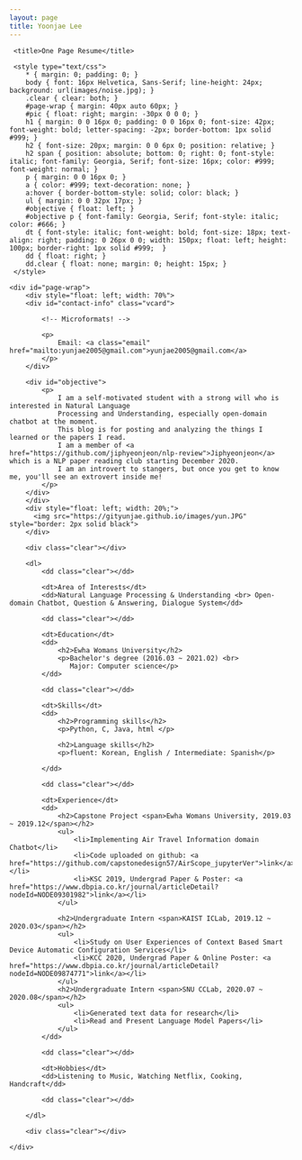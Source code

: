 ```yaml
---
layout: page
title: Yoonjae Lee
---
```

<html xmlns="http://www.w3.org/1999/xhtml" xml:lang="en" lang="en">

<head>
     <meta http-equiv="Content-Type" content="text/html; width=device-width; initial-scale=1.0; charset=utf-8"/>
    
     <title>One Page Resume</title>

     <style type="text/css">
        * { margin: 0; padding: 0; }
        body { font: 16px Helvetica, Sans-Serif; line-height: 24px; background: url(images/noise.jpg); }
        .clear { clear: both; }
        #page-wrap { margin: 40px auto 60px; }
        #pic { float: right; margin: -30px 0 0 0; }
        h1 { margin: 0 0 16px 0; padding: 0 0 16px 0; font-size: 42px; font-weight: bold; letter-spacing: -2px; border-bottom: 1px solid #999; }
        h2 { font-size: 20px; margin: 0 0 6px 0; position: relative; }
        h2 span { position: absolute; bottom: 0; right: 0; font-style: italic; font-family: Georgia, Serif; font-size: 16px; color: #999; font-weight: normal; }
        p { margin: 0 0 16px 0; }
        a { color: #999; text-decoration: none; }
        a:hover { border-bottom-style: solid; color: black; }
        ul { margin: 0 0 32px 17px; }
        #objective { float: left; }
        #objective p { font-family: Georgia, Serif; font-style: italic; color: #666; }
        dt { font-style: italic; font-weight: bold; font-size: 18px; text-align: right; padding: 0 26px 0 0; width: 150px; float: left; height: 100px; border-right: 1px solid #999;  }
        dd { float: right; }
        dd.clear { float: none; margin: 0; height: 15px; }
     </style>
</head>

<body>

    <div id="page-wrap">
        <div style="float: left; width: 70%">
        <div id="contact-info" class="vcard">
        
            <!-- Microformats! -->
        
            <p>
                Email: <a class="email" href="mailto:yunjae2005@gmail.com">yunjae2005@gmail.com</a>
            </p>
        </div>
                
        <div id="objective">
            <p>
                I am a self-motivated student with a strong will who is interested in Natural Language
                Processing and Understanding, especially open-domain chatbot at the moment.
                This blog is for posting and analyzing the things I learned or the papers I read.
                I am a member of <a href="https://github.com/jiphyeonjeon/nlp-review">Jiphyeonjeon</a> which is a NLP paper reading club starting December 2020.
                I am an introvert to stangers, but once you get to know me, you'll see an extrovert inside me!
            </p>
        </div>
        </div>
        <div style="float: left; width: 20%;">
          <img src="https://gityunjae.github.io/images/yun.JPG" style="border: 2px solid black">
        </div>
        
        <div class="clear"></div>
        
        <dl>
            <dd class="clear"></dd>
            
            <dt>Area of Interests</dt>
            <dd>Natural Language Processing & Understanding <br> Open-domain Chatbot, Question & Answering, Dialogue System</dd>
            
            <dd class="clear"></dd>
            
            <dt>Education</dt>
            <dd>
                <h2>Ewha Womans University</h2>
                <p>Bachelor's degree (2016.03 ~ 2021.02) <br>
                   Major: Computer science</p>
            </dd>
            
            <dd class="clear"></dd>
            
            <dt>Skills</dt>
            <dd>
                <h2>Programming skills</h2>
                <p>Python, C, Java, html </p>
                
                <h2>Language skills</h2>
                <p>fluent: Korean, English / Intermediate: Spanish</p>
                
            </dd>
            
            <dd class="clear"></dd>
            
            <dt>Experience</dt>
            <dd>
                <h2>Capstone Project <span>Ewha Womans University, 2019.03 ~ 2019.12</span></h2>
                <ul>
                    <li>Implementing Air Travel Information domain Chatbot</li>
                    <li>Code uploaded on github: <a href="https://github.com/capstonedesign57/AirScope_jupyterVer">link</a></li>
                    <li>KSC 2019, Undergrad Paper & Poster: <a href="https://www.dbpia.co.kr/journal/articleDetail?nodeId=NODE09301982">link</a></li>
                </ul>
                
                <h2>Undergraduate Intern <span>KAIST ICLab, 2019.12 ~ 2020.03</span></h2>
                <ul>
                    <li>Study on User Experiences of Context Based Smart Device Automatic Configuration Services</li>
                    <li>KCC 2020, Undergrad Paper & Online Poster: <a href="https://www.dbpia.co.kr/journal/articleDetail?nodeId=NODE09874771">link</a></li>
                </ul> 
                <h2>Undergraduate Intern <span>SNU CCLab, 2020.07 ~ 2020.08</span></h2>
                <ul>
                    <li>Generated text data for research</li>
                    <li>Read and Present Language Model Papers</li>
                </ul> 
            </dd>
            
            <dd class="clear"></dd>
            
            <dt>Hobbies</dt>
            <dd>Listening to Music, Watching Netflix, Cooking, Handcraft</dd>
            
            <dd class="clear"></dd>
           
        </dl>
        
        <div class="clear"></div>
    
    </div>

</body>

</html>
